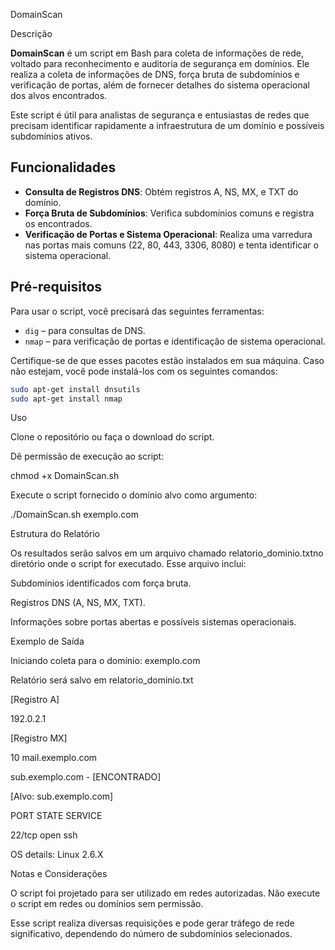DomainScan


Descrição

**DomainScan** é um script em Bash para coleta de informações de rede, voltado para reconhecimento e auditoria de segurança em domínios. Ele realiza a coleta de informações de DNS, força bruta de subdomínios e verificação de portas, além de fornecer detalhes do sistema operacional dos alvos encontrados.

Este script é útil para analistas de segurança e entusiastas de redes que precisam identificar rapidamente a infraestrutura de um domínio e possíveis subdomínios ativos.


## Funcionalidades

- **Consulta de Registros DNS**: Obtém registros A, NS, MX, e TXT do domínio.
- **Força Bruta de Subdomínios**: Verifica subdomínios comuns e registra os encontrados.
- **Verificação de Portas e Sistema Operacional**: Realiza uma varredura nas portas mais comuns (22, 80, 443, 3306, 8080) e tenta identificar o sistema operacional.

## Pré-requisitos

Para usar o script, você precisará das seguintes ferramentas:

- `dig` – para consultas de DNS.
- `nmap` – para verificação de portas e identificação de sistema operacional.


Certifique-se de que esses pacotes estão instalados em sua máquina. Caso não estejam, você pode instalá-los com os seguintes comandos:

```bash
sudo apt-get install dnsutils
sudo apt-get install nmap
```

Uso


Clone o repositório ou faça o download do script.


Dê permissão de execução ao script:

chmod +x DomainScan.sh


Execute o script fornecido o domínio alvo como argumento:

./DomainScan.sh exemplo.com


Estrutura do Relatório


Os resultados serão salvos em um arquivo chamado relatorio_dominio.txtno diretório onde o script for executado. Esse arquivo inclui:

Subdomínios identificados com força bruta.

Registros DNS (A, NS, MX, TXT).

Informações sobre portas abertas e possíveis sistemas operacionais.



Exemplo de Saída

Iniciando coleta para o domínio: exemplo.com

Relatório será salvo em relatorio_dominio.txt


[Registro A]

192.0.2.1

[Registro MX]

10 mail.exemplo.com


sub.exemplo.com - [ENCONTRADO]


[Alvo: sub.exemplo.com]


PORT   STATE SERVICE

22/tcp open  ssh

OS details: Linux 2.6.X


Notas e Considerações

O script foi projetado para ser utilizado em redes autorizadas. Não execute o script em redes ou domínios sem permissão.

Esse script realiza diversas requisições e pode gerar tráfego de rede significativo, dependendo do número de subdomínios selecionados.

